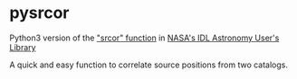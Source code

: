 # pysrcor 

Python3 version of the ["srcor" function](https://idlastro.gsfc.nasa.gov/ftp/pro/idlphot/srcor.pro) in [NASA's IDL Astronomy User's Library](https://idlastro.gsfc.nasa.gov/contents.html)

A quick and easy function to correlate source positions from two catalogs.
